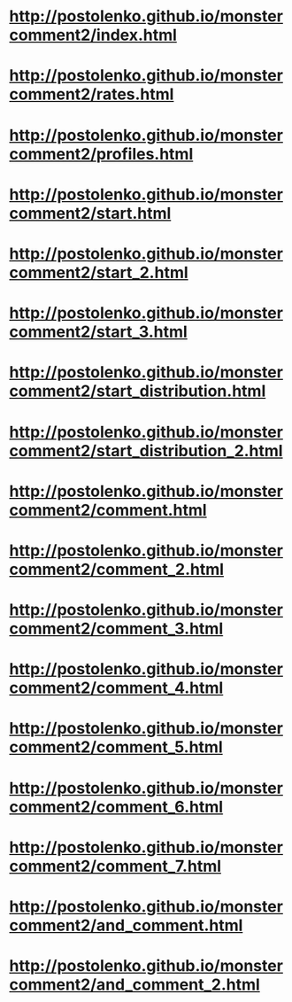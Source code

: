 # http://postolenko.github.io/monstercomment2/index.html
# http://postolenko.github.io/monstercomment2/rates.html
# http://postolenko.github.io/monstercomment2/profiles.html
# http://postolenko.github.io/monstercomment2/start.html
# http://postolenko.github.io/monstercomment2/start_2.html
# http://postolenko.github.io/monstercomment2/start_3.html
# http://postolenko.github.io/monstercomment2/start_distribution.html
# http://postolenko.github.io/monstercomment2/start_distribution_2.html
# http://postolenko.github.io/monstercomment2/comment.html
# http://postolenko.github.io/monstercomment2/comment_2.html
# http://postolenko.github.io/monstercomment2/comment_3.html
# http://postolenko.github.io/monstercomment2/comment_4.html
# http://postolenko.github.io/monstercomment2/comment_5.html
# http://postolenko.github.io/monstercomment2/comment_6.html
# http://postolenko.github.io/monstercomment2/comment_7.html
# http://postolenko.github.io/monstercomment2/and_comment.html
# http://postolenko.github.io/monstercomment2/and_comment_2.html